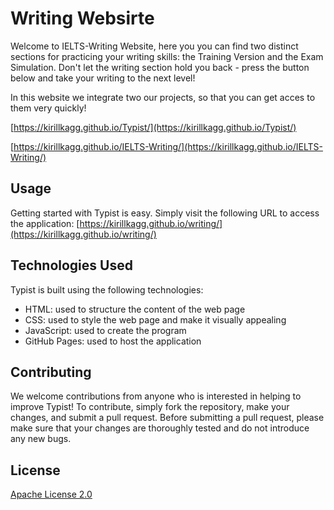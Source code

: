 # Writing Websirte

Welcome to IELTS-Writing Website, here you you can find two distinct sections for practicing your writing skills: the Training Version and the Exam Simulation. Don't let the writing section hold you back - press the button below and take your writing to the next level!

In this website we integrate two our projects, so that you can get acces to them very quickly!

[https://kirillkagg.github.io/Typist/](https://kirillkagg.github.io/Typist/)

[https://kirillkagg.github.io/IELTS-Writing/](https://kirillkagg.github.io/IELTS-Writing/)

## Usage

Getting started with Typist is easy. Simply visit the following URL to access the application: [https://kirillkagg.github.io/writing/](https://kirillkagg.github.io/writing/)

## Technologies Used

Typist is built using the following technologies:

* HTML: used to structure the content of the web page
* CSS: used to style the web page and make it visually appealing
* JavaScript: used to create the program
* GitHub Pages: used to host the application

## Contributing

We welcome contributions from anyone who is interested in helping to improve Typist! To contribute, simply fork the repository, make your changes, and submit a pull request. Before submitting a pull request, please make sure that your changes are thoroughly tested and do not introduce any new bugs.

## License

[Apache License 2.0](https://choosealicense.com/licenses/apache-2.0/)
